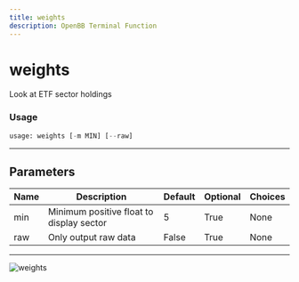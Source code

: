 ```yaml
---
title: weights
description: OpenBB Terminal Function
---
```


# weights

Look at ETF sector holdings

### Usage 
```python
usage: weights [-m MIN] [--raw]
```

---
## Parameters

| Name | Description | Default | Optional | Choices |
| ---- | ----------- | ------- | -------- | ------- |
| min | Minimum positive float to display sector | 5 | True | None |
| raw | Only output raw data | False | True | None |


---
![weights](https://user-images.githubusercontent.com/46355364/154034921-2195b3c0-d251-4ec2-8fc0-87605115bee0.png)

